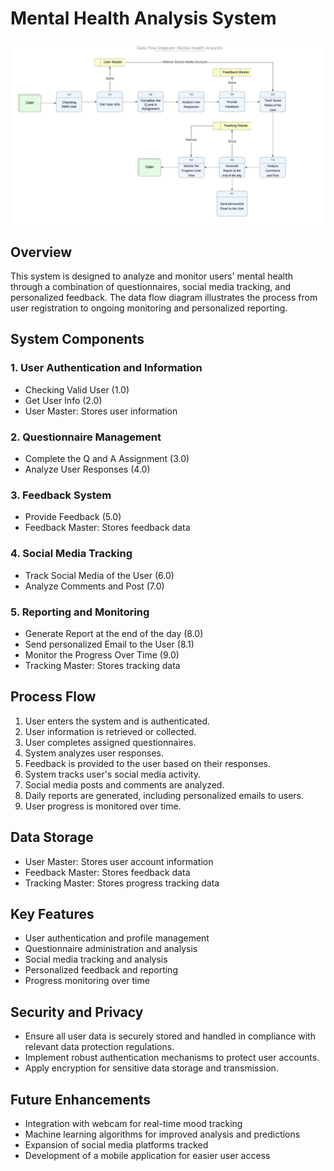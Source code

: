 # Mental Health Analysis System

![alt text](https://github.com/Avirupsett/Mental-Health-Analysis/blob/master/Data%20flow%20diagram_%20Level%202.png)

## Overview
This system is designed to analyze and monitor users' mental health through a combination of questionnaires, social media tracking, and personalized feedback. The data flow diagram illustrates the process from user registration to ongoing monitoring and personalized reporting.

## System Components

### 1. User Authentication and Information
- Checking Valid User (1.0)
- Get User Info (2.0)
- User Master: Stores user information

### 2. Questionnaire Management
- Complete the Q and A Assignment (3.0)
- Analyze User Responses (4.0)

### 3. Feedback System
- Provide Feedback (5.0)
- Feedback Master: Stores feedback data

### 4. Social Media Tracking
- Track Social Media of the User (6.0)
- Analyze Comments and Post (7.0)

### 5. Reporting and Monitoring
- Generate Report at the end of the day (8.0)
- Send personalized Email to the User (8.1)
- Monitor the Progress Over Time (9.0)
- Tracking Master: Stores tracking data

## Process Flow

1. User enters the system and is authenticated.
2. User information is retrieved or collected.
3. User completes assigned questionnaires.
4. System analyzes user responses.
5. Feedback is provided to the user based on their responses.
6. System tracks user's social media activity.
7. Social media posts and comments are analyzed.
8. Daily reports are generated, including personalized emails to users.
9. User progress is monitored over time.

## Data Storage
- User Master: Stores user account information
- Feedback Master: Stores feedback data
- Tracking Master: Stores progress tracking data

## Key Features
- User authentication and profile management
- Questionnaire administration and analysis
- Social media tracking and analysis
- Personalized feedback and reporting
- Progress monitoring over time

## Security and Privacy
- Ensure all user data is securely stored and handled in compliance with relevant data protection regulations.
- Implement robust authentication mechanisms to protect user accounts.
- Apply encryption for sensitive data storage and transmission.

## Future Enhancements
- Integration with webcam for real-time mood tracking
- Machine learning algorithms for improved analysis and predictions
- Expansion of social media platforms tracked
- Development of a mobile application for easier user access
